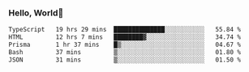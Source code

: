 
### Hello, World🐤

<!--START_SECTION:waka-->

```txt
TypeScript   19 hrs 29 mins  ██████████████░░░░░░░░░░░   55.84 %
HTML         12 hrs 7 mins   ████████▓░░░░░░░░░░░░░░░░   34.74 %
Prisma       1 hr 37 mins    █▒░░░░░░░░░░░░░░░░░░░░░░░   04.67 %
Bash         37 mins         ▒░░░░░░░░░░░░░░░░░░░░░░░░   01.80 %
JSON         31 mins         ▒░░░░░░░░░░░░░░░░░░░░░░░░   01.50 %
```

<!--END_SECTION:waka-->
